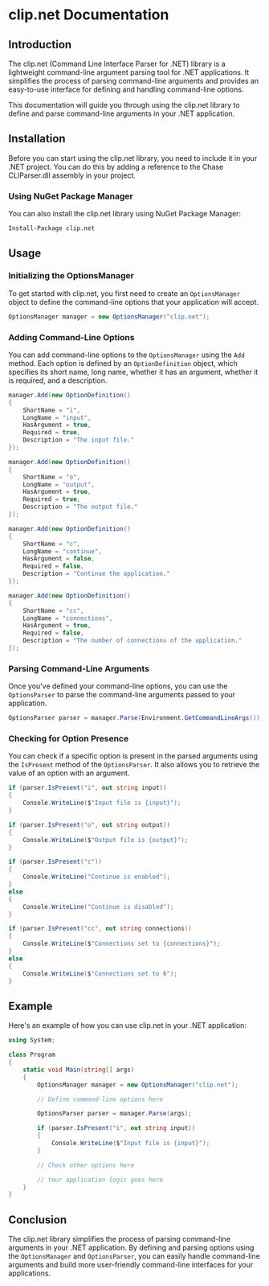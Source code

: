 # clip.net Documentation

## Introduction

The clip.net (Command Line Interface Parser for .NET) library is a lightweight command-line argument parsing tool for .NET applications. It simplifies the process of parsing command-line arguments and provides an easy-to-use interface for defining and handling command-line options.

This documentation will guide you through using the clip.net library to define and parse command-line arguments in your .NET application.

## Installation

Before you can start using the clip.net library, you need to include it in your .NET project. You can do this by adding a reference to the Chase CLIParser.dll assembly in your project.

### Using NuGet Package Manager

You can also install the clip.net library using NuGet Package Manager:

```shell
Install-Package clip.net
```

## Usage

### Initializing the OptionsManager

To get started with clip.net, you first need to create an `OptionsManager` object to define the command-line options that your application will accept.

```csharp
OptionsManager manager = new OptionsManager("clip.net");
```

### Adding Command-Line Options

You can add command-line options to the `OptionsManager` using the `Add` method. Each option is defined by an `OptionDefinition` object, which specifies its short name, long name, whether it has an argument, whether it is required, and a description.

```csharp
manager.Add(new OptionDefinition()
{
    ShortName = "i",
    LongName = "input",
    HasArgument = true,
    Required = true,
    Description = "The input file."
});

manager.Add(new OptionDefinition()
{
    ShortName = "o",
    LongName = "output",
    HasArgument = true,
    Required = true,
    Description = "The output file."
});

manager.Add(new OptionDefinition()
{
    ShortName = "c",
    LongName = "continue",
    HasArgument = false,
    Required = false,
    Description = "Continue the application."
});

manager.Add(new OptionDefinition()
{
    ShortName = "cc",
    LongName = "connections",
    HasArgument = true,
    Required = false,
    Description = "The number of connections of the application."
});
```

### Parsing Command-Line Arguments

Once you've defined your command-line options, you can use the `OptionsParser` to parse the command-line arguments passed to your application.

```csharp
OptionsParser parser = manager.Parse(Environment.GetCommandLineArgs());
```

### Checking for Option Presence

You can check if a specific option is present in the parsed arguments using the `IsPresent` method of the `OptionsParser`. It also allows you to retrieve the value of an option with an argument.

```csharp
if (parser.IsPresent("i", out string input))
{
    Console.WriteLine($"Input file is {input}");
}

if (parser.IsPresent("o", out string output))
{
    Console.WriteLine($"Output file is {output}");
}

if (parser.IsPresent("c"))
{
    Console.WriteLine("Continue is enabled");
}
else
{
    Console.WriteLine("Continue is disabled");
}

if (parser.IsPresent("cc", out string connections))
{
    Console.WriteLine($"Connections set to {connections}");
}
else
{
    Console.WriteLine($"Connections set to 6");
}
```

## Example

Here's an example of how you can use clip.net in your .NET application:

```csharp
using System;

class Program
{
    static void Main(string[] args)
    {
        OptionsManager manager = new OptionsManager("clip.net");

        // Define command-line options here

        OptionsParser parser = manager.Parse(args);

        if (parser.IsPresent("i", out string input))
        {
            Console.WriteLine($"Input file is {input}");
        }

        // Check other options here

        // Your application logic goes here
    }
}
```

## Conclusion

The clip.net library simplifies the process of parsing command-line arguments in your .NET application. By defining and parsing options using the `OptionsManager` and `OptionsParser`, you can easily handle command-line arguments and build more user-friendly command-line interfaces for your applications.
